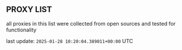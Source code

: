 ## PROXY LIST

all proxies in this list were collected from open sources and tested for functionality

last update: `2025-01-28 10:20:04.389011+00:00` UTC